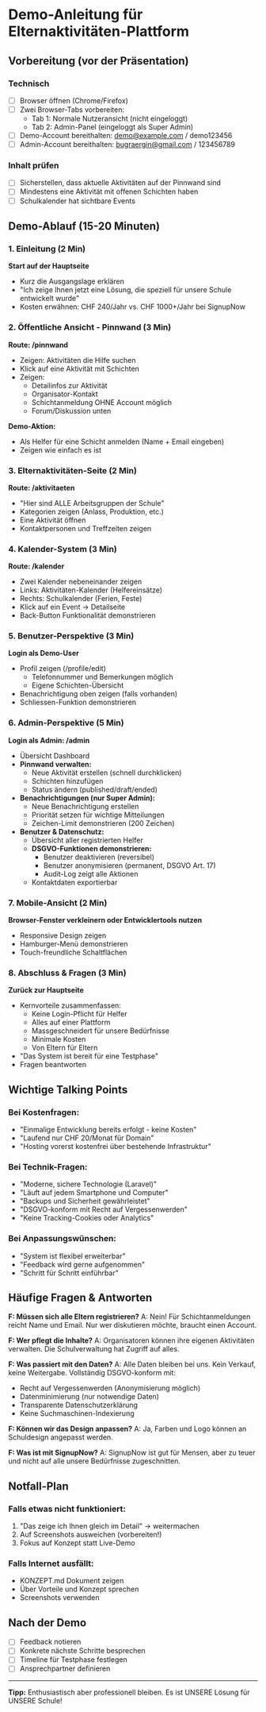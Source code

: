 # Demo-Anleitung für Elternaktivitäten-Plattform

## Vorbereitung (vor der Präsentation)

### Technisch
- [ ] Browser öffnen (Chrome/Firefox)
- [ ] Zwei Browser-Tabs vorbereiten:
  - Tab 1: Normale Nutzeransicht (nicht eingeloggt)
  - Tab 2: Admin-Panel (eingeloggt als Super Admin)
- [ ] Demo-Account bereithalten: demo@example.com / demo123456
- [ ] Admin-Account bereithalten: bugraergin@gmail.com / 123456789

### Inhalt prüfen
- [ ] Sicherstellen, dass aktuelle Aktivitäten auf der Pinnwand sind
- [ ] Mindestens eine Aktivität mit offenen Schichten haben
- [ ] Schulkalender hat sichtbare Events

## Demo-Ablauf (15-20 Minuten)

### 1. Einleitung (2 Min)
**Start auf der Hauptseite**
- Kurz die Ausgangslage erklären
- "Ich zeige Ihnen jetzt eine Lösung, die speziell für unsere Schule entwickelt wurde"
- Kosten erwähnen: CHF 240/Jahr vs. CHF 1000+/Jahr bei SignupNow

### 2. Öffentliche Ansicht - Pinnwand (3 Min)
**Route: /pinnwand**
- Zeigen: Aktivitäten die Hilfe suchen
- Klick auf eine Aktivität mit Schichten
- Zeigen:
  - Detailinfos zur Aktivität
  - Organisator-Kontakt
  - Schichtanmeldung OHNE Account möglich
  - Forum/Diskussion unten

**Demo-Aktion:**
- Als Helfer für eine Schicht anmelden (Name + Email eingeben)
- Zeigen wie einfach es ist

### 3. Elternaktivitäten-Seite (2 Min)
**Route: /aktivitaeten**
- "Hier sind ALLE Arbeitsgruppen der Schule"
- Kategorien zeigen (Anlass, Produktion, etc.)
- Eine Aktivität öffnen
- Kontaktpersonen und Treffzeiten zeigen

### 4. Kalender-System (3 Min)
**Route: /kalender**
- Zwei Kalender nebeneinander zeigen
- Links: Aktivitäten-Kalender (Helfereinsätze)
- Rechts: Schulkalender (Ferien, Feste)
- Klick auf ein Event → Detailseite
- Back-Button Funktionalität demonstrieren

### 5. Benutzer-Perspektive (3 Min)
**Login als Demo-User**
- Profil zeigen (/profile/edit)
  - Telefonnummer und Bemerkungen möglich
  - Eigene Schichten-Übersicht
- Benachrichtigung oben zeigen (falls vorhanden)
- Schliessen-Funktion demonstrieren

### 6. Admin-Perspektive (5 Min)
**Login als Admin: /admin**
- Übersicht Dashboard
- **Pinnwand verwalten:**
  - Neue Aktivität erstellen (schnell durchklicken)
  - Schichten hinzufügen
  - Status ändern (published/draft/ended)
- **Benachrichtigungen (nur Super Admin):**
  - Neue Benachrichtigung erstellen
  - Priorität setzen für wichtige Mitteilungen
  - Zeichen-Limit demonstrieren (200 Zeichen)
- **Benutzer & Datenschutz:**
  - Übersicht aller registrierten Helfer
  - **DSGVO-Funktionen demonstrieren:**
    - Benutzer deaktivieren (reversibel)
    - Benutzer anonymisieren (permanent, DSGVO Art. 17)
    - Audit-Log zeigt alle Aktionen
  - Kontaktdaten exportierbar

### 7. Mobile-Ansicht (2 Min)
**Browser-Fenster verkleinern oder Entwicklertools nutzen**
- Responsive Design zeigen
- Hamburger-Menü demonstrieren
- Touch-freundliche Schaltflächen

### 8. Abschluss & Fragen (3 Min)
**Zurück zur Hauptseite**
- Kernvorteile zusammenfassen:
  - Keine Login-Pflicht für Helfer
  - Alles auf einer Plattform
  - Massgeschneidert für unsere Bedürfnisse
  - Minimale Kosten
  - Von Eltern für Eltern
- "Das System ist bereit für eine Testphase"
- Fragen beantworten

## Wichtige Talking Points

### Bei Kostenfragen:
- "Einmalige Entwicklung bereits erfolgt - keine Kosten"
- "Laufend nur CHF 20/Monat für Domain"
- "Hosting vorerst kostenfrei über bestehende Infrastruktur"

### Bei Technik-Fragen:
- "Moderne, sichere Technologie (Laravel)"
- "Läuft auf jedem Smartphone und Computer"
- "Backups und Sicherheit gewährleistet"
- "DSGVO-konform mit Recht auf Vergessenwerden"
- "Keine Tracking-Cookies oder Analytics"

### Bei Anpassungswünschen:
- "System ist flexibel erweiterbar"
- "Feedback wird gerne aufgenommen"
- "Schritt für Schritt einführbar"

## Häufige Fragen & Antworten

**F: Müssen sich alle Eltern registrieren?**
A: Nein! Für Schichtanmeldungen reicht Name und Email. Nur wer diskutieren möchte, braucht einen Account.

**F: Wer pflegt die Inhalte?**
A: Organisatoren können ihre eigenen Aktivitäten verwalten. Die Schulverwaltung hat Zugriff auf alles.

**F: Was passiert mit den Daten?**
A: Alle Daten bleiben bei uns. Kein Verkauf, keine Weitergabe. Vollständig DSGVO-konform mit:
- Recht auf Vergessenwerden (Anonymisierung möglich)
- Datenminimierung (nur notwendige Daten)
- Transparente Datenschutzerklärung
- Keine Suchmaschinen-Indexierung

**F: Können wir das Design anpassen?**
A: Ja, Farben und Logo können an Schuldesign angepasst werden.

**F: Was ist mit SignupNow?**
A: SignupNow ist gut für Mensen, aber zu teuer und nicht auf alle unsere Bedürfnisse zugeschnitten.

## Notfall-Plan

### Falls etwas nicht funktioniert:
1. "Das zeige ich Ihnen gleich im Detail" → weitermachen
2. Auf Screenshots ausweichen (vorbereiten!)
3. Fokus auf Konzept statt Live-Demo

### Falls Internet ausfällt:
- KONZEPT.md Dokument zeigen
- Über Vorteile und Konzept sprechen
- Screenshots verwenden

## Nach der Demo

- [ ] Feedback notieren
- [ ] Konkrete nächste Schritte besprechen
- [ ] Timeline für Testphase festlegen
- [ ] Ansprechpartner definieren

---

**Tipp:** Enthusiastisch aber professionell bleiben. Es ist UNSERE Lösung für UNSERE Schule!
